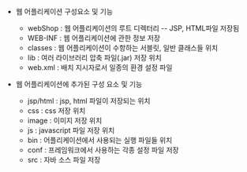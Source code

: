 - 웹 어플리케이션 구성요소 및 기능
  - webShop : 웹 어플리케이션의 루트 디렉터리 -- JSP, HTML파일 저장됨
  - WEB-INF : 웹 어플리케이션에 관한 정보 저장
  - classes : 웹 어플리케이션이 수항하는 서블릿, 일반 클래스들 위치
  - lib : 여러 라이브러리 압축 파일(.jar) 저장 위치
  - web.xml : 배치 지시자로서 일종의 환경 설정 파일

- 웹 어플리케이션에 추가된 구성 요소 및 기능
  - jsp/html : jsp, html 파일이 저장되는 위치
  - css : css 저장 위치
  - image : 이미지 저장 위치
  - js : javascript 파일 저장 위치
  - bin : 어플리케이션에서 사용되는 실행 파일들 위치
  - conf : 프레임워크에서 사용하는 각종 설정 파일 저장
  - src : 자바 소스 파일 저장
